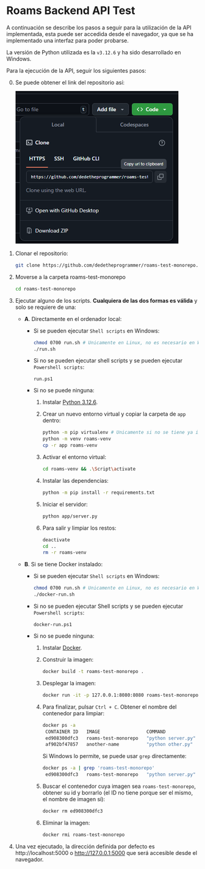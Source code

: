 # Roams Backend API Test
A continuación se describe los pasos a seguir para la utilización de la API implementada, esta puede ser accedida desde el navegador, ya que se ha implementado una interfaz para poder probarse.

La versión de Python utilizada es la `v3.12.6` y ha sido desarrollado en Windows.

Para la ejecución de la API, seguir los siguientes pasos:

0. Se puede obtener el link del repositorio así:

    ![alt text](image.png)

1. Clonar el repositorio:

    ```sh
    git clone https://github.com/dedetheprogrammer/roams-test-monorepo.git
    ```

2. Moverse a la carpeta roams-test-monorepo

    ```sh
    cd roams-test-monorepo
    ```

3. Ejecutar alguno de los scripts. **Cualquiera de las dos formas es válida** y solo se requiere de una:

    - **A**. Directamente en el ordenador local:

        - Si se pueden ejecutar `Shell scripts` en Windows:
            ```sh
            chmod 0700 run.sh # Unicamente en Linux, no es necesario en Windows.
            ./run.sh
            ```

        - Si no se pueden ejecutar shell scripts y se pueden ejecutar `Powershell scripts`:
            ```
            run.ps1
            ```

        - Si no se puede ninguna:

            1. Instalar [Python 3.12.6](https://www.python.org/downloads/release/python-3126/).

            2. Crear un nuevo entorno virtual y copiar la carpeta de `app` dentro:

                ```sh
                python -m pip virtualenv # Unicamente si no se tiene ya instalado
                python -m venv roams-venv
                cp -r app roams-venv
                ```

            3. Activar el entorno virtual:

                ```sh
                cd roams-venv && .\Script\activate
                ```

            4. Instalar las dependencias:

                ```sh
                python -m pip install -r requirements.txt
                ```
            
            5. Iniciar el servidor:

                ```sh
                python app/server.py
                ```
            
            6. Para salir y limpiar los restos:

                ```sh
                deactivate
                cd ..
                rm -r roams-venv
                ```
    
    - **B**. Si se tiene Docker instalado:

        - Si se pueden ejecutar `Shell scripts` en Windows:
            ```sh
            chmod 0700 run.sh # Unicamente en Linux, no es necesario en Windows.
            ./docker-run.sh
            ```

        - Si no se pueden ejecutar Shell scripts y se pueden ejecutar `Powershell scripts`:
            ```
            docker-run.ps1
            ```

        - Si no se puede ninguna:

            1. Instalar [Docker](https://www.docker.com).

            2. Construir la imagen:
                ```sh
                docker build -t roams-test-monorepo .
                ```
            
            3. Desplegar la imagen:
                ```sh
                docker run -it -p 127.0.0.1:8080:8080 roams-test-monorepo
                ```

            4. Para finalizar, pulsar `Ctrl + C`. Obtener el nombre del contenedor para limpiar:
                ```sh
                docker ps -a
                 CONTAINER ID   IMAGE                 COMMAND              CREATED           STATUS                     PORTS     NAMES
                 ed908300dfc3   roams-test-monorepo   "python server.py"   12 seconds ago    Exited (0) 2 seconds ago             modest_rosalind
                 af902bf47857   another-name          "python other.py"    3 minutes ago     Exited (0) 3 minutes ago             mystifying_morse
                ```

                Si Windows lo permite, se puede usar `grep` directamente:
                ```sh
                docker ps -a | grep 'roams-test-monorepo'
                 ed908300dfc3   roams-test-monorepo   "python server.py"   12 seconds ago   Exited (0) 2 seconds ago             modest_rosalind
                ```

            5. Buscar el contenedor cuya imagen sea `roams-test-monorepo`, obtener su id y borrarlo (el ID no tiene porque ser el mismo, el nombre de imagen sí):
                ```sh
                docker rm ed908300dfc3
                ```
            
            6. Eliminar la imagen:
                ```sh
                docker rmi roams-test-monorepo
                ```






3. Una vez ejecutado, la dirección definida por defecto es http://localhost:5000 o http://127.0.0.1:5000 que será accesible desde el navegador.


